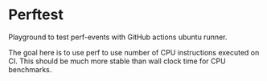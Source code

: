 # Perftest

Playground to test perf-events with GitHub actions ubuntu runner.

The goal here is to use perf to use number of CPU instructions executed on CI.
This should be much more stable than wall clock time for CPU benchmarks.
